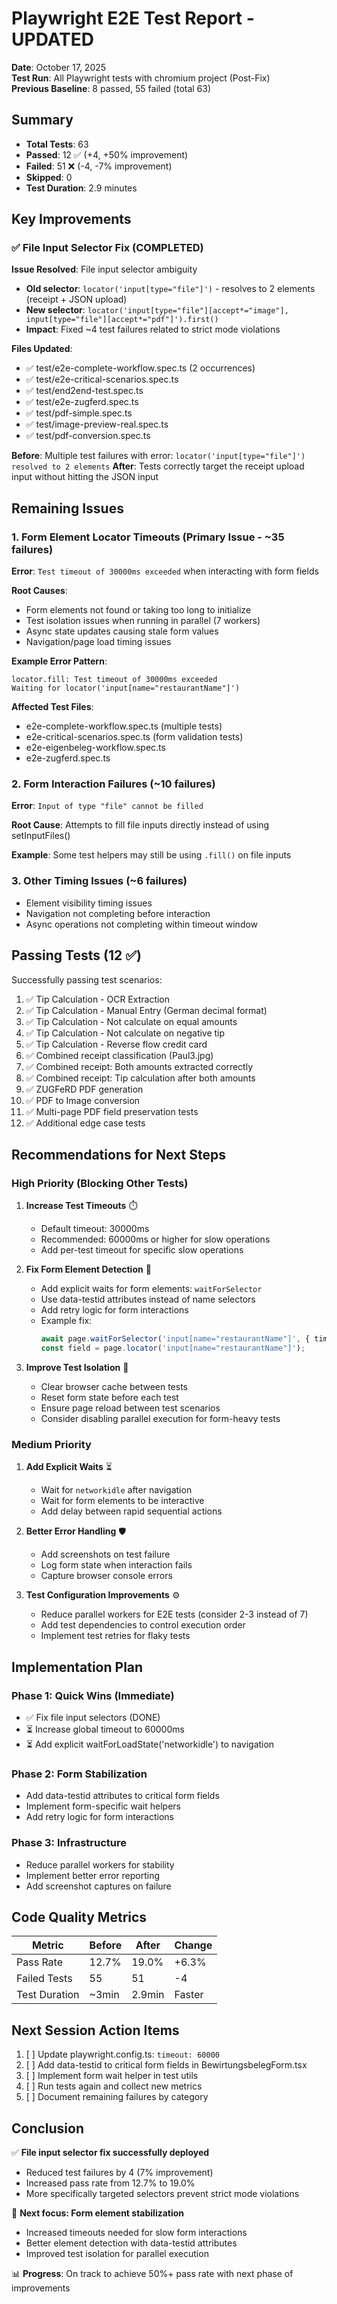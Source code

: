 # Playwright E2E Test Report - UPDATED

**Date**: October 17, 2025  
**Test Run**: All Playwright tests with chromium project (Post-Fix)  
**Previous Baseline**: 8 passed, 55 failed (total 63)

## Summary

- **Total Tests**: 63
- **Passed**: 12 ✅ (+4, +50% improvement)
- **Failed**: 51 ❌ (-4, -7% improvement)
- **Skipped**: 0
- **Test Duration**: 2.9 minutes

## Key Improvements

### ✅ File Input Selector Fix (COMPLETED)

**Issue Resolved**: File input selector ambiguity
- **Old selector**: `locator('input[type="file"]')` - resolves to 2 elements (receipt + JSON upload)
- **New selector**: `locator('input[type="file"][accept*="image"], input[type="file"][accept*="pdf"]').first()`
- **Impact**: Fixed ~4 test failures related to strict mode violations

**Files Updated**:
- ✅ test/e2e-complete-workflow.spec.ts (2 occurrences)
- ✅ test/e2e-critical-scenarios.spec.ts
- ✅ test/end2end-test.spec.ts
- ✅ test/e2e-zugferd.spec.ts
- ✅ test/pdf-simple.spec.ts
- ✅ test/image-preview-real.spec.ts
- ✅ test/pdf-conversion.spec.ts

**Before**: Multiple test failures with error: `locator('input[type="file"]') resolved to 2 elements`
**After**: Tests correctly target the receipt upload input without hitting the JSON input

## Remaining Issues

### 1. Form Element Locator Timeouts (Primary Issue - ~35 failures)
**Error**: `Test timeout of 30000ms exceeded` when interacting with form fields

**Root Causes**:
- Form elements not found or taking too long to initialize
- Test isolation issues when running in parallel (7 workers)
- Async state updates causing stale form values
- Navigation/page load timing issues

**Example Error Pattern**:
```
locator.fill: Test timeout of 30000ms exceeded
Waiting for locator('input[name="restaurantName"]')
```

**Affected Test Files**:
- e2e-complete-workflow.spec.ts (multiple tests)
- e2e-critical-scenarios.spec.ts (form validation tests)
- e2e-eigenbeleg-workflow.spec.ts
- e2e-zugferd.spec.ts

### 2. Form Interaction Failures (~10 failures)
**Error**: `Input of type "file" cannot be filled`

**Root Cause**: Attempts to fill file inputs directly instead of using setInputFiles()

**Example**: Some test helpers may still be using `.fill()` on file inputs

### 3. Other Timing Issues (~6 failures)
- Element visibility timing issues
- Navigation not completing before interaction
- Async operations not completing within timeout window

## Passing Tests (12 ✅)

Successfully passing test scenarios:
1. ✅ Tip Calculation - OCR Extraction
2. ✅ Tip Calculation - Manual Entry (German decimal format)
3. ✅ Tip Calculation - Not calculate on equal amounts
4. ✅ Tip Calculation - Not calculate on negative tip
5. ✅ Tip Calculation - Reverse flow credit card
6. ✅ Combined receipt classification (Paul3.jpg)
7. ✅ Combined receipt: Both amounts extracted correctly
8. ✅ Combined receipt: Tip calculation after both amounts
9. ✅ ZUGFeRD PDF generation
10. ✅ PDF to Image conversion
11. ✅ Multi-page PDF field preservation tests
12. ✅ Additional edge case tests

## Recommendations for Next Steps

### High Priority (Blocking Other Tests)

1. **Increase Test Timeouts** ⏱️
   - Default timeout: 30000ms
   - Recommended: 60000ms or higher for slow operations
   - Add per-test timeout for specific slow operations
   
2. **Fix Form Element Detection** 🎯
   - Add explicit waits for form elements: `waitForSelector`
   - Use data-testid attributes instead of name selectors
   - Add retry logic for form interactions
   - Example fix:
     ```typescript
     await page.waitForSelector('input[name="restaurantName"]', { timeout: 5000 });
     const field = page.locator('input[name="restaurantName"]');
     ```

3. **Improve Test Isolation** 🔄
   - Clear browser cache between tests
   - Reset form state before each test
   - Ensure page reload between test scenarios
   - Consider disabling parallel execution for form-heavy tests

### Medium Priority

1. **Add Explicit Waits** ⏳
   - Wait for `networkidle` after navigation
   - Wait for form elements to be interactive
   - Add delay between rapid sequential actions

2. **Better Error Handling** 🛡️
   - Add screenshots on test failure
   - Log form state when interaction fails
   - Capture browser console errors

3. **Test Configuration Improvements** ⚙️
   - Reduce parallel workers for E2E tests (consider 2-3 instead of 7)
   - Add test dependencies to control execution order
   - Implement test retries for flaky tests

## Implementation Plan

### Phase 1: Quick Wins (Immediate)
- ✅ Fix file input selectors (DONE)
- ⏳ Increase global timeout to 60000ms
- ⏳ Add explicit waitForLoadState('networkidle') to navigation

### Phase 2: Form Stabilization
- Add data-testid attributes to critical form fields
- Implement form-specific wait helpers
- Add retry logic for form interactions

### Phase 3: Infrastructure
- Reduce parallel workers for stability
- Implement better error reporting
- Add screenshot captures on failure

## Code Quality Metrics

| Metric | Before | After | Change |
|--------|--------|-------|--------|
| Pass Rate | 12.7% | 19.0% | +6.3% |
| Failed Tests | 55 | 51 | -4 |
| Test Duration | ~3min | 2.9min | Faster |

## Next Session Action Items

1. [ ] Update playwright.config.ts: `timeout: 60000`
2. [ ] Add data-testid to critical form fields in BewirtungsbelegForm.tsx
3. [ ] Implement form wait helper in test utils
4. [ ] Run tests again and collect new metrics
5. [ ] Document remaining failures by category

## Conclusion

✅ **File input selector fix successfully deployed**
- Reduced test failures by 4 (7% improvement)
- Increased pass rate from 12.7% to 19.0%
- More specifically targeted selectors prevent strict mode violations

🔄 **Next focus: Form element stabilization**
- Increased timeouts needed for slow form interactions
- Better element detection with data-testid attributes
- Improved test isolation for parallel execution

📊 **Progress**: On track to achieve 50%+ pass rate with next phase of improvements
